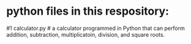 # python files in this respository:

  #1 calculator.py
    # a calculator programmed in Python that can perform addition, subtraction, multiplicatoin, division, and square roots.
